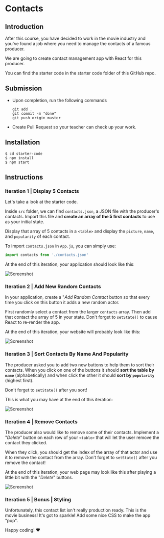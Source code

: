 # Contacts

## Introduction

After this course, you have decided to work in the movie industry and you've found a job where you need to manage the contacts of a famous producer.

We are going to create contact management app with React for this producer.

You can find the starter code in the starter code folder of this GitHub repo.

## Submission

- Upon completion, run the following commands

  ```
  git add .
  git commit -m "done"
  git push origin master
  ```

- Create Pull Request so your teacher can check up your work.



## Installation

```
$ cd starter-code
$ npm install
$ npm start
```


## Instructions

### Iteration 1 | Display 5 Contacts

Let's take a look at the starter code.

Inside `src` folder, we can find `contacts.json`, a JSON file with the producer's contacts. Import this file and **create an array of the 5 first contacts** to use as your initial state.

Display that array of 5 contacts in a `<table>` and display the `picture`, `name`, and `popularity` of each contact.

To import `contacts.json` in `App.js`, you can simply use:

```js
import contacts from './contacts.json'
```

At the end of this iteration, your application should look like this:

![Screenshot](https://i.imgur.com/fPuwZXv.png)


### Iteration 2 | Add New Random Contacts

In your application, create a "*Add Random Contact* button so that every time you click on this button it adds a new random actor.

First randomly select a contact from the larger `contacts` array. Then add that contact the array of 5 in your state. Don't forget to `setState()` to cause React to re-render the app.

At the end of this iteration, your website will probably look like this:

![Screenshot](https://i.imgur.com/GuNyYiU.png)


### Iteration 3 | Sort Contacts By Name And Popularity

The producer asked you to add two new buttons to help them to sort their contacts. When you click on one of the buttons it should **sort the table by `name`** (alphabetically) and when click the other it should **sort by `popularity`** (highest first).

Don't forget to `setState()` after you sort!

This is what you may have at the end of this iteration:

![Screenshot](https://i.imgur.com/vUDGZ7Y.png)


### Iteration 4 | Remove Contacts

The producer also would like to remove some of their contacts. Implement a "*Delete*" button on each row of your `<table>` that will let the user remove the contact they clicked.

When they click, you should get the index of the array of that actor and use it to remove the contact from the array. Don't forget to `setState()` after you remove the contact!

At the end of this iteration, your web page may look like this after playing a little bit with the "*Delete*" buttons.

![Screenshot](https://i.imgur.com/N3K1K1k.png)


### Iteration 5 | Bonus | Styling

Unfortunately, this contact list isn't really production ready. This is the movie business! It's got to sparkle! Add some nice CSS to make the app "pop".


Happy coding! :heart:

